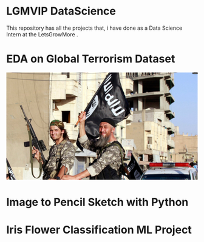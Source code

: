 # LGMVIP DataScience
This repository has all the projects that, i have done as a Data Science Intern at the LetsGrowMore . 

# EDA on Global Terrorism Dataset
![Image Alt Text](https://github.com/GayasuddinMohd/Exploratory-Data-Analysis-on-Terrorism/blob/main/Terrorism%20Image.jpg?raw=true)

# Image to Pencil Sketch with Python


# Iris Flower Classification ML Project
